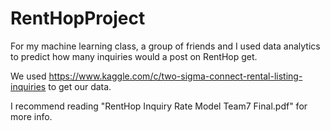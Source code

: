 # RentHopProject

For my machine learning class, a group of friends and I used data analytics to predict how many inquiries would a post on RentHop get. 

We used https://www.kaggle.com/c/two-sigma-connect-rental-listing-inquiries to get our data.

I recommend reading "RentHop Inquiry Rate Model Team7 Final.pdf" for more info.
